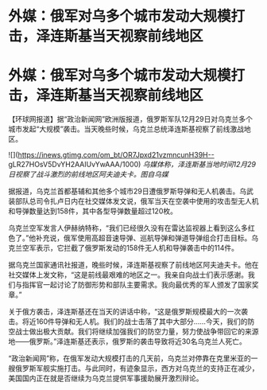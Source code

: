# 外媒：俄军对乌多个城市发动大规模打击，泽连斯基当天视察前线地区

# 外媒：俄军对乌多个城市发动大规模打击，泽连斯基当天视察前线地区

【环球网报道】据“政治新闻网”欧洲版报道，俄罗斯军队12月29日对乌克兰多个城市发起“大规模”袭击。当天晚些时候，乌克兰总统泽连斯基视察了前线激战地区。

![](https://inews.gtimg.com/om_bt/OR7Jpxd21vzmncunH39H--
gLR27HOsV5DvYH2AAIUvYwAAA/1000) _乌媒体称，泽连斯基当地时间12月29日视察了战斗激烈的前线地区阿夫迪夫卡。图自乌媒_

据报道，乌克兰首都基辅和其他多个城市29日遭俄罗斯导弹和无人机袭击。乌武装部队总司令扎卢日内在社交媒体发文说，俄军当天在空袭中使用的攻击型无人机和导弹数量达到158件，其中各型导弹数量超过120枚。

乌克兰空军发言人伊赫纳特称，“我们已经很久没有在雷达监视器上看到这么多红色了。”他补充说，俄军使用高超音速导弹、巡航导弹和弹道导弹组合打击目标。乌克兰空军表示，它拦截了俄罗斯发动的158件无人机和导弹袭击中的114件。

据乌克兰国家通讯社报道，晚些时候，泽连斯基视察了前线地区阿夫迪夫卡。他在社交媒体上发文称，“这是前线最艰难的地区之一。我亲自向战士们表示感谢。我们与指挥官一起讨论了防御形势和部队主要需求。我向最优秀的军人颁发了国家奖章。”

关于俄方袭击，泽连斯基还在当天的讲话中称，“这是俄罗斯规模最大的一次袭击。将近160件导弹和无人机。我们的战士击落了其中大部分……今天，我们的防空战士做出极大贡献。我们将继续加强我们的防空力量，努力使战争带回它的来源地——俄罗斯。”泽连斯基还表示，俄罗斯的袭击导致将近30名乌克兰人死亡。

“政治新闻网”称，在俄军发动大规模打击的几天前，乌克兰对停靠在克里米亚的一艘俄罗斯军舰实施打击。与此同时，有迹象显示，西方对乌克兰的支持正在减少，美国国内正在就是否继续为乌克兰提供军事援助展开激烈辩论。

